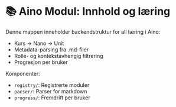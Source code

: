 # 📚 Aino Modul: Innhold og læring

Denne mappen inneholder backendstruktur for all læring i Aino:
- Kurs → Nano → Unit
- Metadata-parsing fra .md-filer
- Rolle- og kontekstavhengig filtrering
- Progresjon per bruker

Komponenter:
- `registry/`: Registrerte moduler
- `parser/`: Parser for markdown
- `progress/`: Fremdrift per bruker 